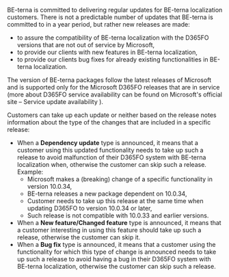 BE-terna is committed to delivering regular updates for BE-terna localization customers. 
There is not a predictable number of updates that BE-terna is committed to in a year period, but rather new releases are made:
-	to assure the compatibility of BE-terna localization with the D365FO versions that are not out of service by Microsoft,
-	to provide our clients with new features in BE-terna localization,
-	to provide our clients bug fixes for already existing functionalities in BE-terna localization.

The version of BE-terna packages follow the latest releases of Microsoft and is supported only for the Microsoft D365FO releases that are in service (more about D365FO service availability can be found on Microsoft's official site – Service update availability ).

Customers can take up each update or neither based on the release notes information about the type of the changes that are included in a specific release:
- When a **Dependency update** type is announced, it means that a customer using this updated functionality needs to take up such a release to avoid malfunction of their D365FO system with BE-terna localization when, otherwise the customer can skip such a release.
Example:
    - Microsoft makes a (breaking) change of a specific functionality in version 10.0.34,
    - BE-terna releases a new package dependent on 10.0.34,
    - Customer needs to take up this release at the same time when updating D365FO to version 10.0.34 or later,
    - Such release is not compatible with 10.0.33 and earlier versions.
- When a **New feature/Changed feature** type is announced, it means that a customer interesting in using this feature should take up such a release, otherwise the customer can skip it.
- When a **Bug fix** type is announced, it means that a customer using the functionality for which this type of change is announced needs to take up such a release to avoid having a bug in their D365FO system with BE-terna localization, otherwise the customer can skip such a release.
